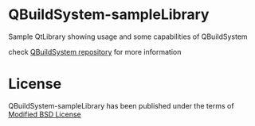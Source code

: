 # QBuildSystem-sampleLibrary
Sample QtLibrary showing usage and some capabilities of QBuildSystem

check [QBuildSystem repository](https://github.com/Targoman/QBuildSystem) for more information

# License
QBuildSystem-sampleLibrary has been published under the terms of [Modified BSD License](./LICENSE) 
